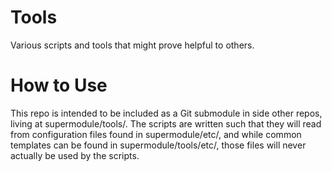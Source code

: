 Tools
=====

Various scripts and tools that might prove helpful to others.

How to Use
==========

This repo is intended to be included as a Git submodule in side other repos,
living at supermodule/tools/. The scripts are written such that they will read
from configuration files found in supermodule/etc/, and while common templates
can be found in supermodule/tools/etc/, those files will never actually be used
by the scripts.
